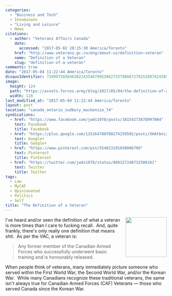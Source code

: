 ```yaml
---
categories:
  - "Business and Tech"
  - Innominate
  - "Living and Leisure"
  - News
citations:
  - author: "Veterans Affairs Canada"
    date:
      accessed: "2017-05-02 20:15:30 America/Toronto"
    href: "http://www.veterans.gc.ca/eng/about-us/definition-veteran"
    name: "Definition of a Veteran"
    slug: "definition-of-a-veteran"
comments: true
date: "2017-05-04 11:22:44 America/Toronto"
disqusIdentifier: 7349975856463822435467995366273379866727825289742438982353495858878563579425246955826699722569943275
image:
  height: 124
  path: "https://assets.forces.army/blog/2017/05/04/the-definition-of-a-veteran/hotlink-ok/veteran_128x124.png"
  width: 128
last_modified_at: "2017-05-04 11:22:44 America/Toronto"
layout: post
location: "canada_ontario_sudbury_mackenzie_74"
syndications:
  - href: "https://www.facebook.com/jwds1978/posts/10154273678997084"
    text: Facebook
    title: Facebook
  - href: "https://plus.google.com/115164780760274259502/posts/XHAtbniz9hw"
    text: Google+
    title: Google+
  - href: "https://www.pinterest.com/pin/554013191650006700"
    text: Pinterest
    title: Pinterest
  - href: "https://twitter.com/jwds1978/status/860157240732508161"
    text: Twitter
    title: Twitter
tags:
  - Law
  - MyCAF
  - Opinionated
  - Politics
  - Self
title: "The Definition of a Veteran"
---
```


<img
  alt="" height="124" src="{{ site.uri.assets }}/blog/2017/05/04/the-definition-of-a-veteran/veteran_128x124.png"
  style="border: 0px; float: right; margin-bottom: 10px; margin-left: 10px;" width="128" />
<p>
  I've heard and/or seen the definition of what a veteran is more times than I care to fucking recall.&nbsp; And, quite frankly, there's only really one
  definition that means shit.&nbsp; As per the VAC, a veteran is:
  <blockquote cite="{{ site.url }}{{ page.url }}#cite-definition-of-a-veteran">
    Any former member of the Canadian Armed Forces who successfully underwent basic training and is honourably released.
  </blockquote>
</p>
<!-- excerptBreak -->
<p>
  When people think of veterans, many immediately picture someone who served within the First World War, the Second World War, and/or the Korean War.&nbsp;
  While many Canadians recognize these traditional veterans, the same isn't always true for Canadian Armed Forces (CAF) Veterans &#8212; those who served Canada
  since the Korean War.
</p>
